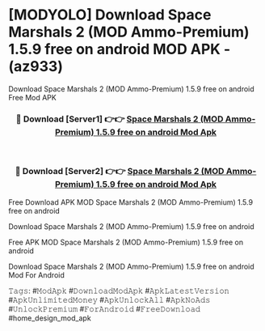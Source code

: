 # [MODYOLO] Download Space Marshals 2 (MOD Ammo-Premium) 1.5.9 free on android MOD APK - (az933)
Download Space Marshals 2 (MOD Ammo-Premium) 1.5.9 free on android Free Mod APK

<div align="center">
<h3>🔴 Download [Server1] 👉👉 <a href="https://apk-comot.site?title=Space_Marshals_2_(MOD_Ammo-Premium)_1.5.9_free_on_android">Space Marshals 2 (MOD Ammo-Premium) 1.5.9 free on android Mod Apk</a></h3><br>

<h3>🔴 Download [Server2] 👉👉 <a href="https://apk-comot.site?title=Space_Marshals_2_(MOD_Ammo-Premium)_1.5.9_free_on_android">Space Marshals 2 (MOD Ammo-Premium) 1.5.9 free on android Mod Apk</a></h3>
</div>


Free Download APK MOD Space Marshals 2 (MOD Ammo-Premium) 1.5.9 free on android

Download Space Marshals 2 (MOD Ammo-Premium) 1.5.9 free on android 

Free APK MOD Space Marshals 2 (MOD Ammo-Premium) 1.5.9 free on android 

Download Space Marshals 2 (MOD Ammo-Premium) 1.5.9 free on android Mod For Android

𝚃𝚊𝚐𝚜: #𝙼𝚘𝚍𝙰𝚙𝚔 #𝙳𝚘𝚠𝚗𝚕𝚘𝚊𝚍𝙼𝚘𝚍𝙰𝚙𝚔 #𝙰𝚙𝚔𝙻𝚊𝚝𝚎𝚜𝚝𝚅𝚎𝚛𝚜𝚒𝚘𝚗 #𝙰𝚙𝚔𝚄𝚗𝚕𝚒𝚖𝚒𝚝𝚎𝚍𝙼𝚘𝚗𝚎𝚢 #𝙰𝚙𝚔𝚄𝚗𝚕𝚘𝚌𝚔𝙰𝚕𝚕 #𝙰𝚙𝚔𝙽𝚘𝙰𝚍𝚜 #𝚄𝚗𝚕𝚘𝚌𝚔𝙿𝚛𝚎𝚖𝚒𝚞𝚖 #𝙵𝚘𝚛𝙰𝚗𝚍𝚛𝚘𝚒𝚍 #𝙵𝚛𝚎𝚎𝙳𝚘𝚠𝚗𝚕𝚘𝚊𝚍 #home_design_mod_apk